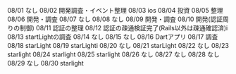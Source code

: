 08/01
なし
08/02
開発調査・イベント整理
08/03
ios
08/04
投資
08/05
整理
08/06
開発・調査
08/07
なし
08/08
なし
08/09
開発・調査
08/10
開発(認証周りの制御)
08/11
認証の整理
08/12
認証の疎通検証完了(Rails以外は疎通確認済)i
08/13
startLightの調査
08/14
なし
08/15
なし
08/16
Dartアプリ
08/17
調査
08/18
starLight
08/19
starLighti
08/20
なし
08/21
starLight
08/22
なし
08/23
starlight
08/24
starlight
08/25
starlight
08/26
なし
08/27
なし
08/28
なし
08/29
なし
08/30
starlight

